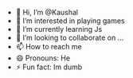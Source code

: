 - 👋 Hi, I’m @Kaushal
- 👀 I’m interested in playing games
- 🌱 I’m currently learning Js
- 💞️ I’m looking to collaborate on ...
- 📫 How to reach me 
- 😄 Pronouns: He
- ⚡ Fun fact: Im dumb

<!---
KaushalLMAO/KaushalLMAO is a ✨ special ✨ repository because its `README.md` (this file) appears on your GitHub profile.
You can click the Preview link to take a look at your changes.
--->
